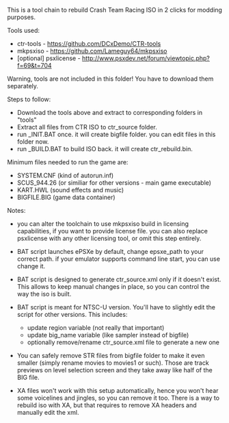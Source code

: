 This is a tool chain to rebuild Crash Team Racing ISO in 2 clicks for modding purposes.

Tools used:
- ctr-tools - https://github.com/DCxDemo/CTR-tools
- mkpsxiso - https://github.com/Lameguy64/mkpsxiso
- [optional] psxlicense - http://www.psxdev.net/forum/viewtopic.php?f=69&t=704

Warning, tools are not included in this folder! You have to download them separately.

Steps to follow:
- Download the tools above and extract to corresponding folders in "tools"
- Extract all files from CTR ISO to ctr_source folder.
- run _INIT.BAT once. it will create bigfile folder. you can edit files in this folder now.
- run _BUILD.BAT to build ISO back. it will create ctr_rebuild.bin.

Minimum files needed to run the game are:
- SYSTEM.CNF (kind of autorun.inf)
- SCUS_944.26 (or similiar for other versions - main game executable)
- KART.HWL (sound effects and music)
- BIGFILE.BIG (game data container)


Notes:

- you can alter the toolchain to use mkpsxiso build in licensing capabilities, if you want to provide license file. you can also replace psxlicense with any other licensing tool, or omit this step entirely.

- BAT script launches ePSXe by default, change epsxe_path to your correct path. if your emulator supports command line start, you can use change it.

- BAT script is designed to generate ctr_source.xml only if it doesn't exist. This allows to keep manual changes in place, so you can control the way the iso is built.

- BAT script is meant for NTSC-U version. You'll have to slightly edit the script for other versions. This includes:
  - update region variable (not really that important)
  - update big_name variable (like sampler instead of bigfile)
  - optionally remove/rename ctr_source.xml file to generate a new one

- You can safely remove STR files from bigfile folder to make it even smaller (simply rename movies to movies1 or such). Those are track previews on level selection screen and they take away like half of the BIG file.

- XA files won't work with this setup automatically, hence you won't hear some voicelines and jingles, so you can remove it too. There is a way to rebuild iso with XA, but that requires to remove XA headers and manually edit the xml.

